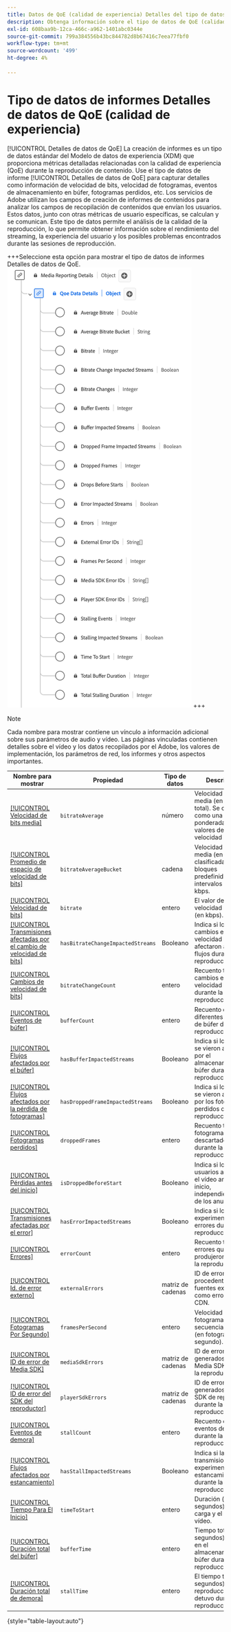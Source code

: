 ```yaml
---
title: Datos de QoE (calidad de experiencia) Detalles del tipo de datos del informe
description: Obtenga información sobre el tipo de datos de QoE (calidad de experiencia) Detalles de datos de informe Tipo de datos Modelo de datos de experiencia (XDM).
exl-id: 608baa9b-12ca-466c-a962-1401abc0344e
source-git-commit: 799a384556b43bc844782d8b67416c7eea77fbf0
workflow-type: tm+mt
source-wordcount: '499'
ht-degree: 4%

---
```


# Tipo de datos de informes Detalles de datos de QoE (calidad de experiencia)

[!UICONTROL Detalles de datos de QoE] La creación de informes es un tipo de datos estándar del Modelo de datos de experiencia (XDM) que proporciona métricas detalladas relacionadas con la calidad de experiencia (QoE) durante la reproducción de contenido. Use el tipo de datos de informe [!UICONTROL Detalles de datos de QoE] para capturar detalles como información de velocidad de bits, velocidad de fotogramas, eventos de almacenamiento en búfer, fotogramas perdidos, etc. Los servicios de Adobe utilizan los campos de creación de informes de contenidos para analizar los campos de recopilación de contenidos que envían los usuarios. Estos datos, junto con otras métricas de usuario específicas, se calculan y se comunican. Este tipo de datos permite el análisis de la calidad de la reproducción, lo que permite obtener información sobre el rendimiento del streaming, la experiencia del usuario y los posibles problemas encontrados durante las sesiones de reproducción.

+++Seleccione esta opción para mostrar el tipo de datos de informes Detalles de datos de QoE.
![Un diagrama del tipo de datos de informes de detalles de datos de QoE (calidad de experiencia).](../images/data-types/qoe-data-details-reporting.png)
+++

>[!NOTE]
>
>Cada nombre para mostrar contiene un vínculo a información adicional sobre sus parámetros de audio y vídeo. Las páginas vinculadas contienen detalles sobre el vídeo y los datos recopilados por el Adobe, los valores de implementación, los parámetros de red, los informes y otros aspectos importantes.

| Nombre para mostrar | Propiedad | Tipo de datos | Descripción |
|----------------------------------------------------------------------------------------------------------------------------------------------------------------------------------------------|--------------------------|-----------|---------------------------------------------------------------------------------------------------|
| [[!UICONTROL Velocidad de bits media]](https://experienceleague.adobe.com/docs/media-analytics/using/implementation/variables/quality-parameters.html#average-bitrate-1) | `bitrateAverage` | número | Velocidad de bits media (en kbps, total). Se calcula como una media ponderada de los valores de velocidad de bits. |
| [[!UICONTROL Promedio de espacio de velocidad de bits]](https://experienceleague.adobe.com/docs/media-analytics/using/implementation/variables/quality-parameters.html#average-bitrate) | `bitrateAverageBucket` | cadena | Velocidad de bits media (en kbps) clasificada en bloques predefinidos a intervalos de 100 kbps. |
| [[!UICONTROL Velocidad de bits]](https://experienceleague.adobe.com/docs/media-analytics/using/implementation/variables/quality-parameters.html#average-bitrate) | `bitrate` | entero | El valor de velocidad de bits (en kbps). |
| [[!UICONTROL Transmisiones afectadas por el cambio de velocidad de bits]](https://experienceleague.adobe.com/docs/media-analytics/using/implementation/variables/quality-parameters.html#bitrate-change-impacted-streams) | `hasBitrateChangeImpactedStreams` | Booleano | Indica si los cambios en la velocidad de bits afectaron a los flujos durante la reproducción. |
| [[!UICONTROL Cambios de velocidad de bits]](https://experienceleague.adobe.com/docs/media-analytics/using/implementation/variables/quality-parameters.html#bitrate-changes) | `bitrateChangeCount` | entero | Recuento total de cambios en la velocidad de bits durante la reproducción. |
| [[!UICONTROL Eventos de búfer]](https://experienceleague.adobe.com/docs/media-analytics/using/implementation/variables/quality-parameters.html#buffer-events) | `bufferCount` | entero | Recuento de diferentes estados de búfer durante la reproducción. |
| [[!UICONTROL Flujos afectados por el búfer]](https://experienceleague.adobe.com/docs/media-analytics/using/implementation/variables/quality-parameters.html#buffer-impacted-streams) | `hasBufferImpactedStreams` | Booleano | Indica si los flujos se vieron afectados por el almacenamiento en búfer durante la reproducción. |
| [[!UICONTROL Flujos afectados por la pérdida de fotogramas]](https://experienceleague.adobe.com/docs/media-analytics/using/implementation/variables/quality-parameters.html#dropped-frame-impacted-streams) | `hasDroppedFrameImpactedStreams` | Booleano | Indica si los flujos se vieron afectados por los fotogramas perdidos durante la reproducción. |
| [[!UICONTROL Fotogramas perdidos]](https://experienceleague.adobe.com/docs/media-analytics/using/implementation/variables/quality-parameters.html#dropped-frames-1) | `droppedFrames` | entero | Recuento total de fotogramas descartados durante la reproducción. |
| [[!UICONTROL Pérdidas antes del inicio]](https://experienceleague.adobe.com/docs/media-analytics/using/implementation/variables/quality-parameters.html#drops-before-start) | `isDroppedBeforeStart` | Booleano | Indica si los usuarios abandonan el vídeo antes de su inicio, independientemente de los anuncios. |
| [[!UICONTROL Transmisiones afectadas por el error]](https://experienceleague.adobe.com/docs/media-analytics/using/implementation/variables/quality-parameters.html#error-impacted-streams) | `hasErrorImpactedStreams` | Booleano | Indica si los flujos experimentaron errores durante la reproducción. |
| [[!UICONTROL Errores]](https://experienceleague.adobe.com/docs/media-analytics/using/implementation/variables/quality-parameters.html#errors-%2F-error-events) | `errorCount` | entero | Recuento total de errores que se produjeron durante la reproducción. |
| [[!UICONTROL Id. de error externo]](https://experienceleague.adobe.com/docs/media-analytics/using/implementation/variables/quality-parameters.html#external-error-ids) | `externalErrors` | matriz de cadenas | ID de error únicos procedentes de fuentes externas, como errores de CDN. |
| [[!UICONTROL Fotogramas Por Segundo]](https://experienceleague.adobe.com/docs/media-analytics/using/implementation/variables/quality-parameters.html#frames-per-second) | `framesPerSecond` | entero | Velocidad de fotogramas de la secuencia actual (en fotogramas por segundo). |
| [[!UICONTROL ID de error de Media SDK]](https://experienceleague.adobe.com/docs/media-analytics/using/implementation/variables/quality-parameters.html#media-sdk-error-ids) | `mediaSdkErrors` | matriz de cadenas | ID de error únicos generados por Media SDK durante la reproducción. |
| [[!UICONTROL ID de error del SDK del reproductor]](https://experienceleague.adobe.com/docs/media-analytics/using/implementation/variables/quality-parameters.html#player-sdk-error-ids) | `playerSdkErrors` | matriz de cadenas | ID de error únicos generados por el SDK de reproductor durante la reproducción. |
| [[!UICONTROL Eventos de demora]](https://experienceleague.adobe.com/docs/media-analytics/using/implementation/variables/quality-parameters.html#stalling-events) | `stallCount` | entero | Recuento de eventos de demora durante la reproducción. |
| [[!UICONTROL Flujos afectados por estancamiento]](https://experienceleague.adobe.com/docs/media-analytics/using/implementation/variables/quality-parameters.html#stalling-impacted-streams) | `hasStallImpactedStreams` | Booleano | Indica si las transmisiones experimentaron un estancamiento durante la reproducción. |
| [[!UICONTROL Tiempo Para El Inicio]](https://experienceleague.adobe.com/docs/media-analytics/using/implementation/variables/quality-parameters.html#time-to-start-1) | `timeToStart` | entero | Duración (en segundos) entre la carga y el inicio del vídeo. |
| [[!UICONTROL Duración total del búfer]](https://experienceleague.adobe.com/docs/media-analytics/using/implementation/variables/quality-parameters.html#total-buffer-duration-1) | `bufferTime` | entero | Tiempo total (en segundos) invertido en el almacenamiento en búfer durante la reproducción. |
| [[!UICONTROL Duración total de demora]](https://experienceleague.adobe.com/docs/media-analytics/using/implementation/variables/quality-parameters.html#total-stalling-duration) | `stallTime` | entero | El tiempo total (en segundos) que la reproducción se detuvo durante la reproducción. |

{style="table-layout:auto"}
